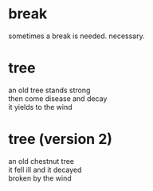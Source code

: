# break

sometimes a break is needed. necessary. 

# tree

an old tree stands strong  
then come disease and decay  
it yields to the wind

# tree (version 2)

an old chestnut tree  
it fell ill and it decayed  
broken by the wind
